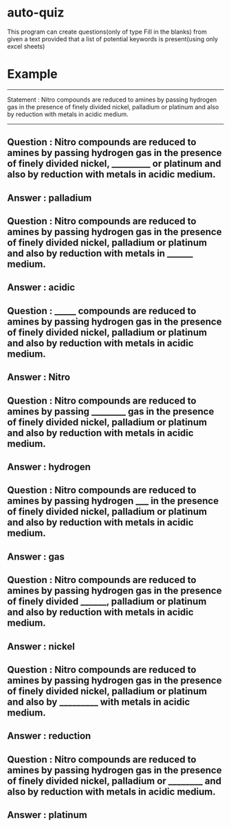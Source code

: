 # auto-quiz

This program can create questions(only of type Fill in the blanks) from given a text provided that a list of potential keywords is present(using only excel sheets)

# Example
----------------------------------------------------------------------------------------------------------------------------------

Statement : Nitro compounds are reduced to amines by passing hydrogen gas in the presence of finely divided nickel, palladium or platinum and also by reduction with metals in acidic medium.

----------------------------------------------------------------------------------------------------------------------------------
Question : Nitro compounds are reduced to amines by passing hydrogen gas in the presence of finely divided nickel, _________ or platinum and also by reduction with metals in acidic medium.
----------------------------------------------------------------------------------------------------------------------------------
Answer : palladium
----------------------------------------------------------------------------------------------------------------------------------
Question : Nitro compounds are reduced to amines by passing hydrogen gas in the presence of finely divided nickel, palladium or platinum and also by reduction with metals in ______ medium.
----------------------------------------------------------------------------------------------------------------------------------
Answer : acidic
---------------------------------------------------------------------------------------------------------------------------------- 
Question : _____ compounds are reduced to amines by passing hydrogen gas in the presence of finely divided nickel, palladium or platinum and also by reduction with metals in acidic medium.
----------------------------------------------------------------------------------------------------------------------------------
Answer : Nitro
---------------------------------------------------------------------------------------------------------------------------------- 
Question : Nitro compounds are reduced to amines by passing ________ gas in the presence of finely divided nickel, palladium or platinum and also by reduction with metals in acidic medium.
----------------------------------------------------------------------------------------------------------------------------------
Answer : hydrogen
---------------------------------------------------------------------------------------------------------------------------------- 
Question : Nitro compounds are reduced to amines by passing hydrogen ___ in the presence of finely divided nickel, palladium or platinum and also by reduction with metals in acidic medium.
----------------------------------------------------------------------------------------------------------------------------------
Answer : gas
---------------------------------------------------------------------------------------------------------------------------------- 
Question : Nitro compounds are reduced to amines by passing hydrogen gas in the presence of finely divided ______, palladium or platinum and also by reduction with metals in acidic medium.
----------------------------------------------------------------------------------------------------------------------------------
Answer : nickel
---------------------------------------------------------------------------------------------------------------------------------- 
Question : Nitro compounds are reduced to amines by passing hydrogen gas in the presence of finely divided nickel, palladium or platinum and also by _________ with metals in acidic medium.
----------------------------------------------------------------------------------------------------------------------------------
Answer : reduction
----------------------------------------------------------------------------------------------------------------------------------
Question : Nitro compounds are reduced to amines by passing hydrogen gas in the presence of finely divided nickel, palladium or ________ and also by reduction with metals in acidic medium.
----------------------------------------------------------------------------------------------------------------------------------
Answer : platinum
----------------------------------------------------------------------------------------------------------------------------------
